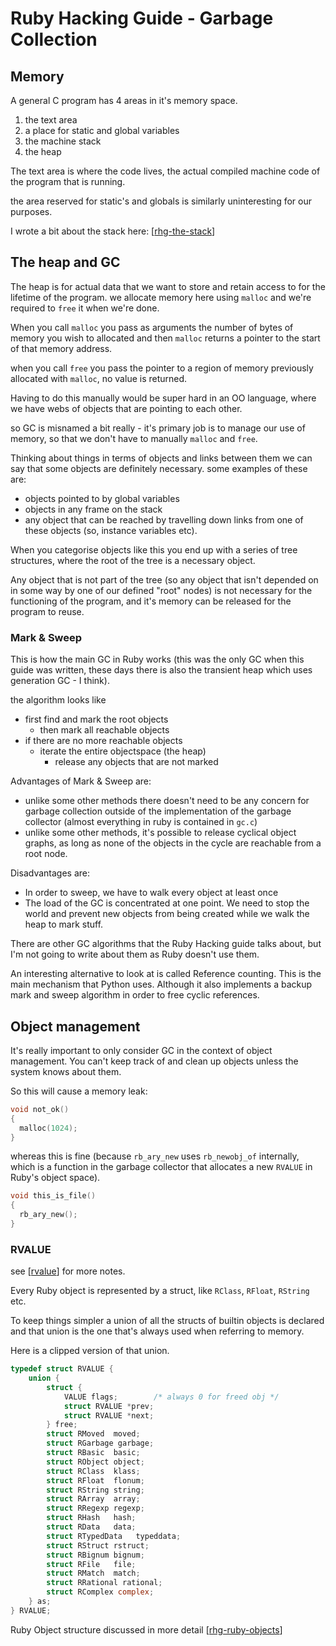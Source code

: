 # Ruby Hacking Guide - Garbage Collection

## Memory

A general C program has 4 areas in it's memory space.

1. the text area
2. a place for static and global variables
3. the machine stack
4. the heap

The text area is where the code lives, the actual compiled machine code of the
program that is running.

the area reserved for static's and globals is similarly uninteresting for our
purposes.

I wrote a bit about the stack here: [[rhg-the-stack]]

## The heap and GC

The heap is for actual data that we want to store and retain access to for the
lifetime of the program. we allocate memory here using `malloc` and we're
required to `free` it when we're done.

When you call `malloc` you pass as arguments the number of bytes of memory you
wish to allocated and then `malloc` returns a pointer to the start of that
memory address.

when you call `free` you pass the pointer to a region of memory previously
allocated with `malloc`, no value is returned.

Having to do this manually would be super hard in an OO language, where we have
webs of objects that are pointing to each other.

so GC is misnamed a bit really - it's primary job is to manage our use of
memory, so that we don't have to manually `malloc` and `free`.

Thinking about things in terms of objects and links between them we can say that
some objects are definitely necessary. some examples of these are:

- objects pointed to by global variables
- objects in any frame on the stack
- any object that can be reached by travelling down links from one of these
  objects (so, instance variables etc).

When you categorise objects like this you end up with a series of tree
structures, where the root of the tree is a necessary object.

Any object that is not part of the tree (so any object that isn't depended on in
some way by one of our defined "root" nodes) is not necessary for the
functioning of the program, and it's memory can be released for the program to
reuse.

### Mark & Sweep

This is how the main GC in Ruby works (this was the only GC when this guide was
written, these days there is also the transient heap which uses generation GC -
I think).

the algorithm looks like

- first find and mark the root objects
  - then mark all reachable objects
- if there are no more reachable objects
  - iterate the entire objectspace (the heap)
    - release any objects that are not marked

Advantages of Mark & Sweep are:

- unlike some other methods there doesn't need to be any concern for garbage
  collection outside of the implementation of the garbage collector (almost
  everything in ruby is contained in `gc.c`)
- unlike some other methods, it's possible to release cyclical object graphs, as
  long as none of the objects in the cycle are reachable from a root node.

Disadvantages are:
- In order to sweep, we have to walk every object at least once
- The load of the GC is concentrated at one point. We need to stop the world and
  prevent new objects from being created while we walk the heap to mark stuff.

There are other GC algorithms that the Ruby Hacking guide talks about, but I'm
not going to write about them as Ruby doesn't use them.

An interesting alternative to look at is called Reference counting. This is the
main mechanism that Python uses. Although it also implements a backup mark and
sweep algorithm in order to free cyclic references.

## Object management

It's really important to only consider GC in the context of object management.
You can't keep track of and clean up objects unless the system knows about them.

So this will cause a memory leak:

```c
void not_ok()
{
  malloc(1024);
}
```

whereas this is fine (because `rb_ary_new` uses `rb_newobj_of` internally, which
is a function in the garbage collector that allocates a new `RVALUE` in Ruby's
object space).

```c
void this_is_file()
{
  rb_ary_new();
}
```

### RVALUE

see [[rvalue]] for more notes.

Every Ruby object is represented by a struct, like `RClass`, `RFloat`, `RString`
etc.

To keep things simpler a union of all the structs of builtin objects is declared
and that union is the one that's always used when referring to memory.

Here is a clipped version of that union.

```c
typedef struct RVALUE {
    union {
        struct {
            VALUE flags;		/* always 0 for freed obj */
            struct RVALUE *prev;
            struct RVALUE *next;
        } free;
        struct RMoved  moved;
        struct RGarbage garbage;
        struct RBasic  basic;
        struct RObject object;
        struct RClass  klass;
        struct RFloat  flonum;
        struct RString string;
        struct RArray  array;
        struct RRegexp regexp;
        struct RHash   hash;
        struct RData   data;
        struct RTypedData   typeddata;
        struct RStruct rstruct;
        struct RBignum bignum;
        struct RFile   file;
        struct RMatch  match;
        struct RRational rational;
        struct RComplex complex;
    } as;
} RVALUE;
```

Ruby Object structure discussed in more detail [[rhg-ruby-objects]]

[//begin]: # "Autogenerated link references for markdown compatibility"
[rhg-the-stack]: rhg-the-stack "Ruby Hacking Guide - The Stack"
[rvalue]: rvalue "Rvalue"
[rhg-ruby-objects]: rhg-ruby-objects "Ruby Hacking Guide - Ruby Objects"
[//end]: # "Autogenerated link references"